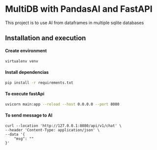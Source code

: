 
# MultiDB with PandasAI and FastAPI

This project is to use AI from dataframes in multiple sqlite databases



## Installation and execution

#### Create environment

```bash
virtualenv venv
```

#### Install dependencias

```bash
pip install -r requirements.txt
```

#### To execute fastApi

```bash
uvicorn main:app --reload --host 0.0.0.0 --port 8080
```

#### To send message to AI 
```curl
curl --location 'http://127.0.0.1:8080/api/v1/chat' \
--header 'Content-Type: application/json' \
--data '{
    "msg": ""
}'
```

